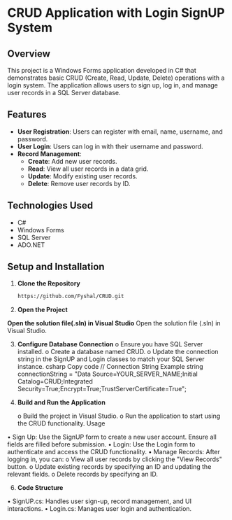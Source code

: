 
# CRUD Application with Login SignUP System

## Overview

This project is a Windows Forms application developed in C# that demonstrates basic CRUD (Create, Read, Update, Delete) operations with a login system. The application allows users to sign up, log in, and manage user records in a SQL Server database.

## Features

- **User Registration**: Users can register with email, name, username, and password.
- **User Login**: Users can log in with their username and password.
- **Record Management**:
  - **Create**: Add new user records.
  - **Read**: View all user records in a data grid.
  - **Update**: Modify existing user records.
  - **Delete**: Remove user records by ID.

## Technologies Used

- C#
- Windows Forms
- SQL Server
- ADO.NET

## Setup and Installation

1. **Clone the Repository**

   ```bash
   https://github.com/Fyshal/CRUD.git
2. **Open the Project**
   
 **Open the solution file(.sln) in Visual Studio**
    Open the solution file (.sln) in Visual Studio.

3.	**Configure Database Connection**
     o	Ensure you have SQL Server installed.
     o	Create a database named CRUD.
     o	Update the connection string in the SignUP and Login classes to match your SQL Server instance.
     csharp
  Copy code
     // Connection String Example
     string connectionString = "Data Source=YOUR_SERVER_NAME;Initial Catalog=CRUD;Integrated Security=True;Encrypt=True;TrustServerCertificate=True";

4.	**Build and Run the Application**
   
    o	Build the project in Visual Studio.
    o	Run the application to start using the CRUD functionality.
    Usage
  	
   •	Sign Up: Use the SignUP form to create a new user account. Ensure all fields are filled before submission.
   •	Login: Use the Login form to authenticate and access the CRUD functionality.
   •	Manage Records: After logging in, you can:
   o	View all user records by clicking the "View Records" button.
   o	Update existing records by specifying an ID and updating the relevant fields.
   o	Delete records by specifying an ID.

  
6.  **Code Structure**

   •	SignUP.cs: Handles user sign-up, record management, and UI interactions.
   •	Login.cs: Manages user login and authentication.

